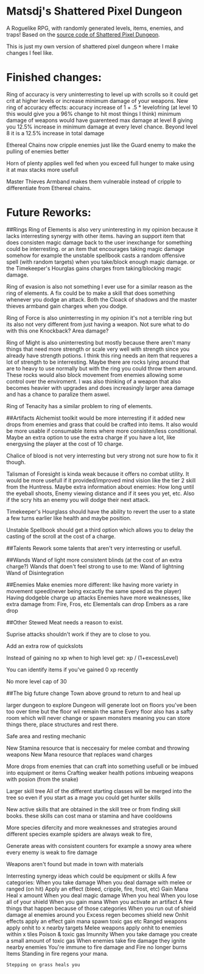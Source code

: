 # Matsdj's Shattered Pixel Dungeon

A Roguelike RPG, with randomly generated levels, items, enemies, and traps! Based on the [source code of Shattered Pixel Dungeon](https://github.com/00-Evan/shattered-pixel-dungeon).

This is just my own version of shattered pixel dungeon where I make changes I feel like.

# Finished changes:
Ring of accuracy is very uninterresting to level up with scrolls so it could get crit at higher levels or increase minimum damage of your weapons.
New ring of accuracy effects:
accuracy increase of 1 + .5 * levelofring (at level 10 this would give you a 96% change to hit most things I think)
minimum damage of weapons would have guarenteed max damage at level 8 giving you 12.5% increase in minimum damage at every level
chance. Beyond level 8 it is a 12.5% increase in total damage

Ethereal Chains now cripple enemies just like the Guard enemy to make the pulling of enemies better

Horn of plenty applies well fed when you exceed full hunger to make using it at max stacks more usefull

Master Thieves Armband makes them vulnerable instead of cripple to differentiate from Ethereal chains.

# Future Reworks:
##Rings
Ring of Elements is also very uninteresting in my opinion because it lacks interresting synergy with other items. having an support item that does consisten magic damage back to the user inexchange for something could be interresting. or an item that encourages taking magic damage somehow for example the unstable spellbook casts a random offensive spell (with random targets) when you take/block enough magic damage. or the Timekeeper's Hourglas gains charges from taking/blocking magic damage.

Ring of evasion is also not something I ever use for a similar reason as the ring of elements. A fix could be to make a skill that does something whenever you dodge an attack.
	Both the Cloack of shadows and the master thieves armband gain charges when you dodge.

Ring of Force is also uninterresting in my opinion it's not a terrible ring but its also not very different from just having a weapon. Not sure what to do with this one
	Knockback?
	Area damage?

Ring of Might is also uninterresting but mostly because there aren't many things that need more strength or scale very well with strength since you already have strength potions. I think this ring needs an item that requeres a lot of strength to be interresting. Maybe there are rocks lying around that are to heavy to use normally but with the ring you could throw them around. These rocks would also block movement from enemies allowing some control over the enviroment. I was also thinking of a weapon that also becomes heavier with upgrades and does increasingly larger area damage and has a chance to paralize them aswel.

Ring of Tenacity has a similar problem to ring of elements.

##Artifacts
Alchemist toolkit would be more interresting if it added new drops from enemies and grass that could be crafted into items. It also would be more usable if consumable items where more consisten/less conditional. Maybe an extra option to use the extra charge if you have a lot, like energysing the player at the cost of 10 charge.

Chalice of blood is not very interresting but very strong not sure how to fix it though.

Talisman of Foresight is kinda weak because it offers no combat utility. It would be more usefull if it provided/improved mind vision like the tier 2 skill from the Huntress. Maybe extra information about enemies: How long until the eyeball shoots, Enemy viewing distance and if it sees you yet, etc. Also if the scry hits an enemy you will dodge their next attack.

Timekeeper's Hourglass should have the ability to revert the user to a state a few turns earlier like health and maybe position.

Unstable Spellbook should get a third option which allows you to delay the casting of the scroll at the cost of a charge.

##Talents
Rework some talents that aren't very interresting or usefull.

##Wands
Wand of light more consistent blinds (at the cost of an extra charge?)
Wands that doen't feel strong to use to me:
	Wand of lightning
	Wand of Disintegration

##Enemies
Make enemies more different:
	like having more variety in movement speed(never being excactly the same speed as the player)
	Having dodgeble charge up attacks
	Enemies have more weaknesses, like extra damage from: Fire, Fros, etc
Elementals can drop Embers as a rare drop

##Other
Stewed Meat needs a reason to exist.

Suprise attacks shouldn't work if they are to close to you.

Add an extra row of quickslots

Instead of gaining no xp when to high level get: xp / (1+excessLevel)

You can identify items if you've gained 0 xp recently

No more level cap of 30

##The big future change
Town above ground to return to and heal up

larger dungeon to explore
Dungeon will generate loot on floors you've been too over time but the floor wil remain the same
Every floor also has a safty room which will never change or spawn monsters meaning you can store things there, place structures and rest there.

Safe area and resting mechanic

New Stamina resource that is neccesairy for melee combat and throwing weapons
New Mana resource that replaces wand charges

More drops from enemies that can craft into something usefull or be imbued into equipment or items
	Crafting weaker health potions
	imbueing weapons with posion (from the snake)

Larger skill tree
	All of the different starting classes will be merged into the tree so even if you start as a mage you could get hunter skills

New active skills that are obtained in the skill tree or from finding skill books. these skills can cost mana or stamina and have cooldowns

More species difercity and more weaknesses and strategies around different species
	example spiders are always weak to fire, 
	
Generate areas with consistent counters for example a snowy area where every enemy is weak to fire damage

Weapons aren't found but made in town with materials

Interresting synergy ideas which could be equipment or skills
	A few categories:
		When you take damage
		When you deal damage with melee or ranged (on hit)
			Apply an effect (bleed, cripple, fire, frost, etc)
			Gain Mana
			Heal x amount
		When you deal magic damage
		When you heal
		When you lose all of your shield
		When you gain mana
		When you activate an artifact
	A few things that happen because of those categories
	When you run out of shield damage al enemies around you
	Excess regen becomes shield
	new Onhit effects
		apply an effect 
		gain mana
		spawn toxic gas
		etc
	Ranged weapons apply onhit to x nearby targets
	Melee weapons apply onhit to enemies within x tiles
	Poison & toxic gas Imunnity
	When you take damage you create a small amount of toxic gas
	When enemies take fire damage they ignite nearby enemies
	You're immune to fire damage and Fire no longer burns Items
	Standing in fire regens your mana.
	
	Stepping on grass heals you
	